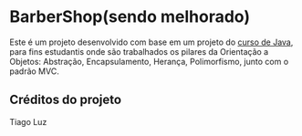 # BarberShop(sendo melhorado)

Este é um projeto desenvolvido com base em um projeto do [curso de Java](https://www.youtube.com/watch?v=UtxTG1_AiXk&list=PLJIP7GdByOyuBKB--fIO2DoQaPVXm9lCw), para fins estudantis onde são trabalhados os pilares da Orientação a Objetos: Abstração, Encapsulamento, Herança, Polimorfismo, junto com o padrão MVC.

## Créditos do projeto
Tiago Luz



